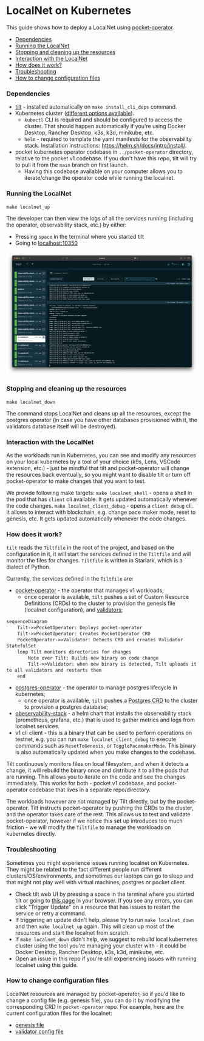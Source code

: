 # LocalNet on Kubernetes <!-- omit in toc -->

This guide shows how to deploy a LocalNet using [pocket-operator](https://github.com/pokt-network/pocket-operator).

- [Dependencies](#dependencies)
- [Running the LocalNet](#running-the-localnet)
- [Stopping and cleaning up the resources](#stopping-and-cleaning-up-the-resources)
- [Interaction with the LocalNet](#interaction-with-the-localnet)
- [How does it work?](#how-does-it-work)
- [Troubleshooting](#troubleshooting)
- [How to change configuration files](#how-to-change-configuration-files)

### Dependencies

* [tilt](https://docs.tilt.dev/install.html) - installed automatically on `make install_cli_deps` command.
* Kubernetes cluster ([different options available](https://docs.tilt.dev/choosing_clusters.html)).
  * `kubectl` CLI is required and should be configured to access the cluster. That should happen automatically if you're using Docker Desktop, Rancher Desktop, k3s, k3d, minikube, etc.
  * `helm` - required to template the yaml manifests for the observability stack. Installation instructions: https://helm.sh/docs/intro/install/.
* pocket kubernetes operator codebase in `../pocket-operator` directory, relative to the pocket v1 codebase. If you don't have this repo, tilt will try to pull it from the `main` branch on first launch.
  * Having this codebase available on your computer allows you to iterate/change the operator code while running the localnet.

### Running the LocalNet

```
make localnet_up
```

The developer can then view the logs of all the services running (including the operator, observability stack, etc.) by either:
- Pressing `space` in the terminal where you started tilt
- Going to [localhost:10350](http://localhost:10350/)

![tilt UI](tilt-ui.png)

### Stopping and cleaning up the resources

```
make localnet_down
```

The command stops LocalNet and cleans up all the resources, except the postgres operator (in case you have other databases provisioned with it, the validators database itself will be destroyed).

### Interaction with the LocalNet

As the workloads run in Kubernetes, you can see and modify any resources on your local kubernetes by a tool of your choice (k9s, Lens, VSCode extension, etc.) - just be mindful that tilt and pocket-operator will change the resources back eventually, so you might want to disable tilt or turn off pocket-operator to make changes that you want to test.

We provide following make targets:
`make localnet_shell` - opens a shell in the pod that has `client` cli available. It gets updated automatically whenever the code changes.
`make localnet_client_debug` - opens a `client debug` cli. It allows to interact with blockchain, e.g. change pace maker mode, reset to genesis, etc. It gets updated automatically whenever the code changes.

### How does it work?

`tilt` reads the `Tiltfile` in the root of the project, and based on the configuration in it, it will start the services defined in the `Tiltfile` and will monitor the files for changes. `Tiltfile` is written in Starlark, which is a dialect of Python.

Currently, the services defined in the `Tiltfile` are:
- [pocket-operator](https://github.com/pokt-network/pocket-operator) - the operator that manages v1 workloads;
  - once operator is available, `tilt` pushes a set of Custom Resource Definitions (CRDs) to the cluster to provision the genesis file (localnet configuration), and [validators](../../build/localnet/validators.yaml);
```mermaid
sequenceDiagram
    Tilt->>PocketOperator: Deploys pocket-operator
    Tilt->>PocketOperator: Creates PocketOperator CRD
    PocketOperator->>Validator: Detects CRD and creates Validator StatefulSet
    loop Tilt monitors directories for changes
        Note over Tilt: Builds new binary on code change
        Tilt->>Validator: when new binary is detected, Tilt uploads it to all validators and restarts them
    end
```
- [postgres-operator](https://github.com/zalando/postgres-operator) - the operator to manage postgres lifecycle in kubernetes;
  - once operator is available, `tilt` pushes a [Postgres CRD](../../build/localnet/postgres-database.yaml) to the cluster to provision a postgres database;
- [obeservability-stack](../../build/localnet/observability-stack/) - a helm chart that installs the observability stack (prometheus, grafana, etc.) that is used to gather metrics and logs from localnet services.
- v1 cli client - this is a binary that can be used to perform operations on testnet, e.g. you can run `make localnet_client_debug` to execute commands such as `ResetToGenesis`, or `TogglePacemakerMode`. This binary is also automatically updated when you make changes to the codebase.

Tilt continuously monitors files on local filesystem, and when it detects a change, it will rebuild the binary once and distribute it to all the pods that are running. This allows you to iterate on the code and see the changes immediately.
This works for both - pocket v1 codebase, and pocket-operator codebase that lives in a separate repo/directory.

The workloads however are not managed by Tilt directly, but by the pocket-operator. Tilt instructs pocket-operator by pushing the CRDs to the cluster, and the operator takes care of the rest. This allows us to test and validate pocket-operator, however if we notice this set up introduces too much friction - we will modify the `Tiltfile` to manage the workloads on kubernetes directly.

### Troubleshooting

Sometimes you might experience issues running localnet on Kubernetes. They might be related to the fact different people run different clusters/OS/environments, and sometimes our laptops can go to sleep and that might not play well with virtual machines, postgres or pocket client.

- Check tilt web UI by pressing a space in the terminal where you started tilt or going to [this page](http://localhost:10350/) in your browser. If you see any errors, you can click "Trigger Update" on a resource that has issues to restart the service or retry a command.
- If triggering an update didn't help, please try to run `make localnet_down` and then `make localnet_up` again. This will clean up most of the resources and start the localnet from scratch.
- If `make localnet_down` didn't help, we suggest to rebuild local kubernetes cluster using the tool you're managing your cluster with - it could be Docker Desktop, Rancher Desktop, k3s, k3d, minikube, etc.
- Open an issue in this repo if you're still experiencing issues with running localnet using this guide.

### How to change configuration files

LocalNet resources are managed by pocket-operator, so if you'd like to change a config file (e.g. genesis file), you can do it by modifying the corresponding CRD in `pocket-operator` repo. For example, here are the current configuration files for the localnet:
- [genesis file](https://github.com/pokt-network/pocket-operator/blob/master/.operator-builder/nodes.pokt.network/pocket-set/config.yaml#L7)
- [validator config file](https://github.com/pokt-network/pocket-operator/blob/master/.operator-builder/nodes.pokt.network/pocket-validator/validator.yaml#L122)
